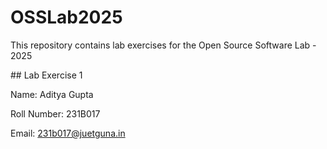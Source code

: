 # OSSLab2025

This repository contains lab exercises for the Open Source Software Lab - 2025



\## Lab Exercise 1

Name: Aditya Gupta

Roll Number: 231B017

Email: 231b017@juetguna.in

<Solution code to part F>

